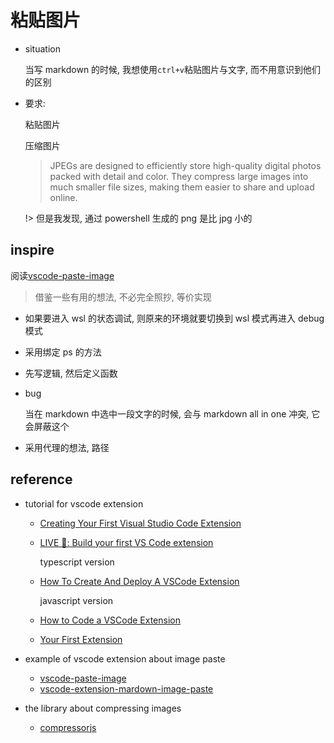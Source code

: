 # 粘贴图片

- situation

  当写 markdown 的时候, 我想使用`ctrl+v`粘贴图片与文字, 而不用意识到他们的区别

- 要求:

  粘贴图片

  压缩图片

  > JPEGs are designed to efficiently store high-quality digital photos packed with detail and color. They compress large images into much smaller file sizes, making them easier to share and upload online.

  !> 但是我发现, 通过 powershell 生成的 png 是比 jpg 小的

## inspire

阅读[vscode-paste-image](https://github.com/mushanshitiancai/vscode-paste-image)

> 借鉴一些有用的想法, 不必完全照抄, 等价实现

- 如果要进入 wsl 的状态调试, 则原来的环境就要切换到 wsl 模式再进入 debug 模式

- 采用绑定 ps 的方法
- 先写逻辑, 然后定义函数
- bug

  当在 markdown 中选中一段文字的时候, 会与 markdown all in one 冲突, 它会屏蔽这个

- 采用代理的想法, 路径

## reference

- tutorial for vscode extension

  - [Creating Your First Visual Studio Code Extension](https://youtu.be/OhfOcqSU62g)
  - [LIVE 🔴: Build your first VS Code extension](https://youtu.be/PGAu06_E_BU)

    typescript version

  - [How To Create And Deploy A VSCode Extension](https://www.youtube.com/watch?v=q5V4T3o3CXE)

    javascript version

  - [How to Code a VSCode Extension](https://www.youtube.com/watch?v=a5DX5pQ9p5M)
  - [Your First Extension](https://code.visualstudio.com/api/get-started/your-first-extension)

- example of vscode extension about image paste
  - [vscode-paste-image](https://github.com/mushanshitiancai/vscode-paste-image)
  - [vscode-extension-mardown-image-paste](https://github.com/njleonzhang/vscode-extension-mardown-image-paste)
- the library about compressing images
  - [compressorjs](https://github.com/fengyuanchen/compressorjs)
